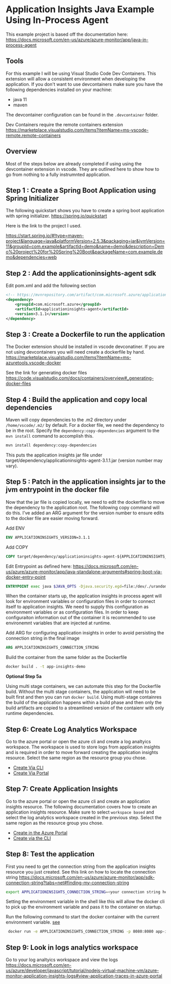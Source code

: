 # Application Insights Java Example Using In-Process Agent

This example project is based off the documentation here: https://docs.microsoft.com/en-us/azure/azure-monitor/app/java-in-process-agent

## Tools

For this example I will be using Visual Studio Code Dev Containers. This extension will allow a consistent environment when developing the application. If you don't want to use devcontainers make sure you have the following dependencies installed on your machine: 

* java 11
* maven

The devcontainer configuration can be found in the `.devcontainer` folder.

Dev Containers require the remote containers extension https://marketplace.visualstudio.com/items?itemName=ms-vscode-remote.remote-containers

## Overview

Most of the steps below are already completed if using using the devcontainer extension in vscode. They are outlined here to show how to go from nothing to a fully instrumnted application.

## Step 1 : Create a Spring Boot Application using Spring Initializer

The following quickstart shows you have to create a spring boot application with spring initializer. https://spring.io/quickstart

Here is the link to the project I used. 

https://start.spring.io/#!type=maven-project&language=java&platformVersion=2.5.3&packaging=jar&jvmVersion=11&groupId=com.example&artifactId=demo&name=demo&description=Demo%20project%20for%20Spring%20Boot&packageName=com.example.demo&dependencies=web

## Step 2 : Add the applicationinsights-agent sdk

Edit pom.xml and add the following section

```xml
<!-- https://mvnrepository.com/artifact/com.microsoft.azure/applicationinsights-agent -->
<dependency>
    <groupId>com.microsoft.azure</groupId>
    <artifactId>applicationinsights-agent</artifactId>
    <version>3.1.1</version>
</dependency>
```

## Step 3 : Create a Dockerfile to run the application

The Docker extension should be installed in vscode devconatiner. If you are not using devcontainers you will need create a dockerfile by hand. https://marketplace.visualstudio.com/items?itemName=ms-azuretools.vscode-docker

See the link for generating docker files https://code.visualstudio.com/docs/containers/overview#_generating-docker-files

## Step 4 : Build the application and copy local dependencies

Maven will copy dependencies to the .m2 directory under `/home/vscode/.m2/` by default. For a docker file, we need the dependency to be in the root. Specify the `dependency:copy-dependencies` argument to the `mvn install` command to accomplish this.

```bash
mvn install dependency:copy-dependencies
```

This puts the application insights jar file under target/dependency/applicationinsights-agent-3.1.1.jar (version number may vary).

## Step 5 : Patch in the application insights jar to the jvm entrypoint in the docker file

Now that the jar file is copied locally, we need to edit the dockerfile to move the dependency to the application root. The following copy command will do this. I've added an ARG argument for the version number to ensure edits to the docker file are easier moving forward. 

Add ENV

```Dockerfile
ENV APPLICATIONINSIGHTS_VERSION=3.1.1
```

Add COPY

```Dockerfile
COPY target/dependency/applicationinsights-agent-${APPLICATIONINSIGHTS_VERSION}.jar applicationinsights-agent-${APPLICATIONINSIGHTS_VERSION}.jar
```

Edit Entrypoint as defined here: https://docs.microsoft.com/en-us/azure/azure-monitor/app/java-standalone-arguments#spring-boot-via-docker-entry-point

```Dockerfile
ENTRYPOINT exec java $JAVA_OPTS -Djava.security.egd=file:/dev/./urandom -javaagent:applicationinsights-agent-${APPLICATIONINSIGHTS_VERSION}.jar -jar applicationinsightsjavaexample.jar
```

When the container starts up, the application insights in process agent will look for environment variables or configuration files in order to connect itself to application insights. We need to supply this configuration as environment variables or as configuration files. In order to keep configuraiton information out of the container it is recommended to use environemnt variables that are injected at runtime. 

Add ARG for configuring application insights in order to avoid persisting the connection string in the final image

```Dockerfile
ARG APPLICATIONINSIGHTS_CONNECTION_STRING
```

Build the container from the same folder as the Dockerfile

```bash
docker build . -t app-insights-demo
```

**Optional Step 5a**

Using multi stage containers, we can automate this step for the Dockerfile build. Without the multi stage containers, the application will need to be built first and then you can run `docker build`. Using multi-stage containres the build of the application happens within a build phase and then only the build artifacts are copied to a streamlined version of the contaienr with only runtime dependencies. 

## Step 6: Create Log Analytics Workspace

Go to the azure portal or open the azure cli and create a log analtyics workspace. The workspace is used to store logs from application insights and is required in order to move forward creating the application insights resource. Select the same region as the resource group you chose.

* [Create Via CLI](https://docs.microsoft.com/en-us/azure/azure-monitor/logs/quick-create-workspace-cli)
* [Create Via Portal](https://docs.microsoft.com/en-us/azure/azure-monitor/logs/quick-create-workspace)

## Step 7: Create Application Insights

Go to the azure portal or open the azure cli and create an application insights resource. The following documentation covers how to create an application insights resource. Make sure to select `workspace based` and select the log analytics workspace created in the previous step. Select the same region as the resource group you chose.

* [Create in the Azure Portal](https://docs.microsoft.com/en-us/azure/azure-monitor/app/create-workspace-resource)
* [Create via the CLI](https://docs.microsoft.com/en-us/azure/azure-monitor/app/create-workspace-resource#creating-a-resource-automatically)

## Step 8: Test the application

First you need to get the connection string from the application insights resource you just created. See this link on how to locate the connection string https://docs.microsoft.com/en-us/azure/azure-monitor/app/sdk-connection-string?tabs=net#finding-my-connection-string

```bash
export APPLICATIONINSIGHTS_CONNECTION_STRING=<your connection string here>
```

Setting the environment variable in the shell like this will allow the docker cli to pick up the environment variable and pass it to the container on startup. 

Run the following command to start the docker container with the current environment variable. [see](https://docs.docker.com/engine/reference/commandline/run/#set-environment-variables--e---env---env-file)

```bash
 docker run -e APPLICATIONINSIGHTS_CONNECTION_STRING -p 8080:8080 app-insights
```

## Step 9: Look in logs analytics workspace

Go to your log analtyics workspace and view the logs https://docs.microsoft.com/en-us/azure/developer/javascript/tutorial/nodejs-virtual-machine-vm/azure-monitor-application-insights-logs#view-application-traces-in-azure-portal
